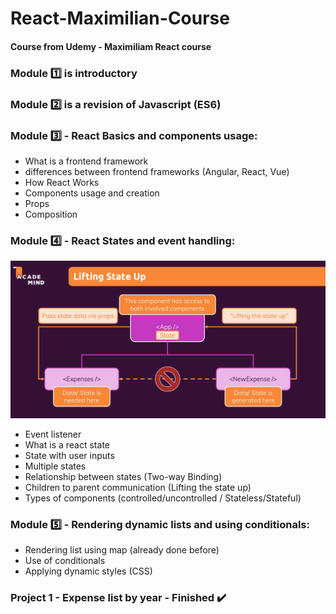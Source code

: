 # React-Maximilian-Course
#### Course from Udemy - Maximiliam React course

### Module :one: is introductory
### Module :two: is a revision of Javascript (ES6)

### Module :three: - React Basics and components usage:
- What is a frontend framework
- differences between frontend frameworks (Angular, React, Vue)
- How React Works
- Components usage and creation
- Props
- Composition

### Module :four: - React States and event handling:

![State Communication](Lifting-state-up.png)

- Event listener
- What is a react state
- State with user inputs
- Multiple states
- Relationship between states (Two-way Binding)
- Children to parent communication (Lifting the state up)
- Types of components (controlled/uncontrolled / Stateless/Stateful)


### Module :five: - Rendering dynamic lists and using conditionals:

- Rendering list using map (already done before)
- Use of conditionals
- Applying dynamic styles (CSS)

### Project 1 - Expense list by year - Finished :heavy_check_mark:
